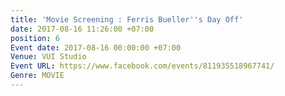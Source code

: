 ```yaml
---
title: 'Movie Screening : Ferris Bueller''s Day Off'
date: 2017-08-16 11:26:00 +07:00
position: 6
Event date: 2017-08-16 00:00:00 +07:00
Venue: VUI Studio
Event URL: https://www.facebook.com/events/811935518967741/
Genre: MOVIE
---
```



